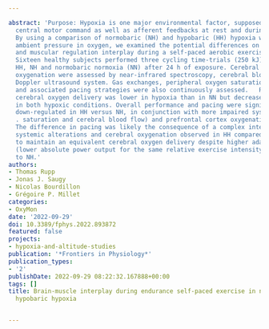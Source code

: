 ---
abstract: 'Purpose: Hypoxia is one major environmental factor, supposed to mediate
  central motor command as well as afferent feedbacks at rest and during exercise.
  By using a comparison of normobaric (NH) and hypobaric (HH) hypoxia with the same
  ambient pressure in oxygen, we examined the potential differences on the cerebrovascular
  and muscular regulation interplay during a self-paced aerobic exercise.   Methods:
  Sixteen healthy subjects performed three cycling time-trials (250 kJ) in three conditions:
  HH, NH and normobaric normoxia (NN) after 24 h of exposure. Cerebral and muscular
  oxygenation were assessed by near-infrared spectroscopy, cerebral blood flow by
  Doppler ultrasound system. Gas exchanges, peripheral oxygen saturation, power output
  and associated pacing strategies were also continuously assessed.   Results: The
  cerebral oxygen delivery was lower in hypoxia than in NN but decreased similarly
  in both hypoxic conditions. Overall performance and pacing were significantly more
  down-regulated in HH versus NH, in conjunction with more impaired systemic (e.g
  . saturation and cerebral blood flow) and prefrontal cortex oxygenation during exercise.   Conclusions:
  The difference in pacing was likely the consequence of a complex interplay between
  systemic alterations and cerebral oxygenation observed in HH compared to NH, aiming
  to maintain an equivalent cerebral oxygen delivery despite higher adaptive cost
  (lower absolute power output for the same relative exercise intensity) in HH compared
  to NH.'
authors:
- Thomas Rupp
- Jonas J. Saugy
- Nicolas Bourdillon
- Grégoire P. Millet
categories:
- OxyMon
date: '2022-09-29'
doi: 10.3389/fphys.2022.893872
featured: false
projects:
- hypoxia-and-altitude-studies
publication: '*Frontiers in Physiology*'
publication_types:
- '2'
publishDate: 2022-09-29 08:22:32.167888+00:00
tags: []
title: Brain-muscle interplay during endurance self-paced exercise in normobaric and
  hypobaric hypoxia

---
